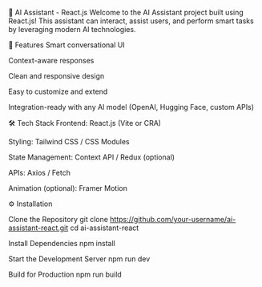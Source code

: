 🤖 AI Assistant - React.js
Welcome to the AI Assistant project built using React.js!
This assistant can interact, assist users, and perform smart tasks by leveraging modern AI technologies.

🚀 Features
Smart conversational UI

Context-aware responses

Clean and responsive design

Easy to customize and extend

Integration-ready with any AI model (OpenAI, Hugging Face, custom APIs)

🛠 Tech Stack
Frontend: React.js (Vite or CRA)

Styling: Tailwind CSS / CSS Modules

State Management: Context API / Redux (optional)

APIs: Axios / Fetch

Animation (optional): Framer Motion

⚙️ Installation

Clone the Repository
git clone https://github.com/your-username/ai-assistant-react.git
cd ai-assistant-react

Install Dependencies
npm install

Start the Development Server
npm run dev

Build for Production
npm run build